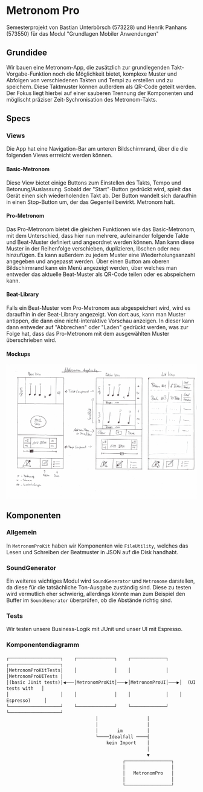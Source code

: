 # Metronom Pro

Semesterprojekt von Bastian Unterbörsch (573228) und Henrik Panhans (573550) für das Modul "Grundlagen Mobiler Anwendungen"

## Grundidee

Wir bauen eine Metronom-App, die zusätzlich zur grundlegenden Takt-Vorgabe-Funktion noch die Möglichkeit bietet, komplexe Muster und Abfolgen von verschiedenen Takten und Tempi zu erstellen und zu speichern.
Diese Taktmuster können außerdem als QR-Code geteilt werden. Der Fokus liegt hierbei auf einer sauberen Trennung der Komponenten und möglischt präziser Zeit-Sychronisation des Metronom-Takts.

## Specs

### Views

Die App hat eine Navigation-Bar am unteren Bildschirmrand, über die die folgenden Views errreicht werden können.

#### Basic-Metronom

Diese View bietet einige Buttons zum Einstellen des Takts, Tempo und Betonung/Auslassung. Sobald der "Start"-Button gedrückt wird, spielt das Gerät einen sich wiederholenden Takt ab. Der Button wandelt sich daraufhin in einen Stop-Button um, der das Gegenteil bewirkt. Metronom halt.

#### Pro-Metronom

Das Pro-Metronom bietet die gleichen Funktionen wie das Basic-Metronom, mit dem Unterschied, dass hier nun mehrere, aufeinander folgende Takte und Beat-Muster definiert und angeordnet werden können.
Man kann diese Muster in der Reihenfolge verschieben, duplizieren, löschen oder neu hinzufügen. Es kann außerdem zu jedem Muster eine Wiederholungsanzahl angegeben und angepasst werden.
Über einen Button am oberen Bildschirmrand kann ein Menü angezeigt werden, über welches man entweder das aktuelle Beat-Muster als QR-Code teilen oder es abspeichern kann.

#### Beat-Library

Falls ein Beat-Muster vom Pro-Metronom aus abgespeichert wird, wird es daraufhin in der Beat-Library angezeigt. Von dort aus, kann man Muster antippen, die dann eine nicht-interaktive Vorschau anzeigen.
In dieser kann dann entweder auf "Abbrechen" oder "Laden" gedrückt werden, was zur Folge hat, dass das Pro-Metronom mit dem ausgewählten Muster überschrieben wird.

#### Mockups

![Mockup of Application](assets/Mockup.jpg "Mockup")

## Komponenten

### Allgemein

In `MetronomProKit` haben wir Komponenten wie `FileUtility`, welches das Lesen und Schreiben der Beatmuster in JSON auf die Disk handhabt.

### SoundGenerator

Ein weiteres wichtiges Modul wird `SoundGenerator` und `Metronome` darstellen, da diese für die tatsächliche Ton-Ausgabe zuständig sind.
Diese zu testen wird vermutlich eher schwierig, allerdings könnte man zum Beispiel den Buffer im `SoundGenerator` überprüfen, ob die Abstände richtig sind.

### Tests

Wir testen unsere Business-Logik mit JUnit und unser UI mit Espresso.

### Komponentendiagramm

```
┌───────────────────┐    ┌──────────────┐    ┌─────────────┐    ┌───────────────────┐
│MetronomProKitTests│    │              │    │             │    │MetronomProUITests │
│(basic JUnit tests)│◀───│MetronomProKit│───▶│MetronomProUI│───▶│  (UI tests with   │
│                   │    │              │    │             │    │     Espresso)     │
└───────────────────┘    └──────────────┘    └─────────────┘    └───────────────────┘
                                 │                  │
                                 │                  │
                                 │       im         │
                                 └────Idealfall ────┤
                                     kein Import    │
                                                    │
                                                    ▼
                                           ┌─────────────────┐
                                           │                 │
                                           │   MetronomPro   │
                                           │                 │
                                           └─────────────────┘
```
